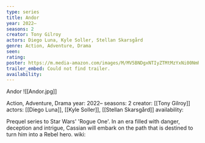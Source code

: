 ```yaml
---
type: series
title: Andor
year: 2022–
seasons: 2
creator: Tony Gilroy
actors: Diego Luna, Kyle Soller, Stellan Skarsgård
genre: Action, Adventure, Drama
seen:
rating: 
poster: https://m.media-amazon.com/images/M/MV5BNDgxNTIyZTMtMzYxNi00NmRjLWFiMTEtM2U4MTFmODkzNzM1XkEyXkFqcGdeQXVyMTM1MTE1NDMx._V1_SX300.jpg
trailer_embed: Could not find trailer.
availability:
---
```

Andor
![[Andor.jpg]]

Action, Adventure, Drama
year: 2022–
seasons: 2
creator: [[Tony Gilroy]]
actors: [[Diego Luna]], [[Kyle Soller]], [[Stellan Skarsgård]]
availability:

Prequel series to Star Wars' 'Rogue One'. In an era filled with danger, deception and intrigue, Cassian will embark on the path that is destined to turn him into a Rebel hero.
wiki: 


